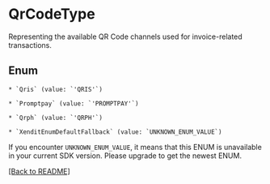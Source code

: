 # QrCodeType

Representing the available QR Code channels used for invoice-related transactions.


## Enum


    * `Qris` (value: `'QRIS'`)

    * `Promptpay` (value: `'PROMPTPAY'`)

    * `Qrph` (value: `'QRPH'`)

    * `XenditEnumDefaultFallback` (value: `UNKNOWN_ENUM_VALUE`)

If you encounter `UNKNOWN_ENUM_VALUE`, it means that this ENUM is unavailable in your current SDK version. Please upgrade to get the newest ENUM.


[[Back to README]](../../README.md)